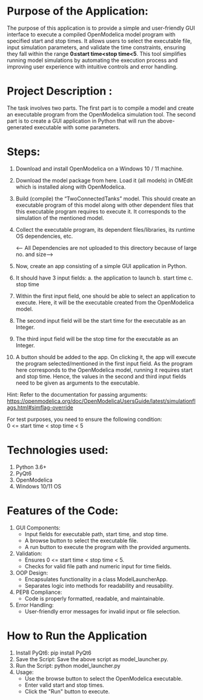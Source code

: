 # Purpose of the Application:
The purpose of this application is to provide a simple and user-friendly GUI interface to execute a compiled OpenModelica model program with specified start and stop times. It allows users to select the executable file, input simulation parameters, and validate the time constraints, ensuring they fall within the range __0≤start time<stop time<5__. This tool simplifies running model simulations by automating the execution process and improving user experience with intuitive controls and error handling.

# Project Description :
The task involves two parts. The first part is to compile a model and create an executable program from the OpenModelica simulation tool. The second part is to create a GUI application in Python that will run the above-generated executable with some parameters.

# Steps:
1. Download and install OpenModelica on a Windows 10 / 11 machine.
2. Download the model package from here. Load it (all models) in OMEdit which is installed along with OpenModelica. 
3. Build (compile) the “TwoConnectedTanks” model. This should create an executable program of this model along with other 
   dependent files that this executable program requires to execute it. It corresponds to the simulation of the mentioned 
   model.
4. Collect the executable program, its dependent files/libraries, its runtime OS dependencies, etc.

   <-- All Dependencies are not uploaded to this directory because of large no. and size--> 
6. Now, create an app consisting of a simple GUI application in Python.
7. It should have 3 input fields:
   a. the application to launch
   b. start time
   c. stop time
9. Within the first input field, one should be able to select an application to execute. Here, it will be the executable 
   created from the OpenModelica model.
10. The second input field will be the start time for the executable as an Integer.
11. The third input field will be the stop time for the executable as an Integer.
12. A button should be added to the app. On clicking it, the app will execute the program selected/mentioned in the first 
    input field. As the program here corresponds to the OpenModelica model, running it requires start and stop time. Hence, 
    the values in the second and third input fields need to be given as arguments to the executable. 
	
Hint: Refer to the documentation for passing arguments: https://openmodelica.org/doc/OpenModelicaUsersGuide/latest/simulationflags.html#simflag-override 

For test purposes, you need to ensure the following condition:	
           0 <= start time < stop time < 5

# Technologies used:
1. Python 3.6+
2. PyQt6
3. OpenModelica
4. Windows 10/11 OS

# Features of the Code:
1. GUI Components:
    * Input fields for executable path, start time, and stop time.
    * A browse button to select the executable file.
    * A run button to execute the program with the provided arguments.
2. Validation:
    * Ensures 0 <= start time < stop time < 5.
    * Checks for valid file path and numeric input for time fields.
3. OOP Design:
    * Encapsulates functionality in a class ModelLauncherApp.
    * Separates logic into methods for readability and reusability.
4. PEP8 Compliance:
    * Code is properly formatted, readable, and maintainable.
5. Error Handling:
    * User-friendly error messages for invalid input or file selection.

# How to Run the Application
1. Install PyQt6:
        pip install PyQt6
2. Save the Script: Save the above script as model_launcher.py.
3. Run the Script:
        python model_launcher.py
4. Usage:
    * Use the browse button to select the OpenModelica executable.
    * Enter valid start and stop times.
    * Click the "Run" button to execute.
